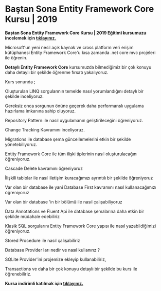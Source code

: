 # Baştan Sona Entity Framework Core Kursu | 2019

**Baştan Sona Entity Framework Core Kursu | 2019 Eğitimi kursumuzu incelemek için [tıklayınız.](https://www.udemy.com/course/entity-framework-core/?referralCode=26C201BF0516B703BC05 "tıklayınız.")**

Microsoft'un yeni nesil açık kaynak ve cross platform veri erişim kütüphanesi Entity Framework Core'u kısa zamanda .net core mvc projeleri ile öğrenin.

**Detaylı Entity Framework Core** kursumuzda bilmediğimiz bir çok konuyu daha detaylı bir şekilde öğrenme fırsatı yakalıyoruz. 

Kurs sonunda ;

Oluşturulan LINQ sorgularının temelde nasıl yorumlandığını detaylı bir şekilde inceliyoruz.

Gereksiz onca sorgunun önüne geçerek daha performanslı uygulama hazırlama imkanına sahip oluyoruz.

Repository Pattern ile nasıl uygulamanın geliştirileceğini öğreniyoruz.

Change Tracking Kavramını inceliyoruz.

Migrations ile database şema güncellemelerini etkin bir şekilde yönetebiliyoruz.

Entity Framework Core ile tüm ilişki tiplerinin nasıl oluşturulacağını öğreniyoruz.

Cascade Delete kavramını öğreniyoruz

İlişkili tablolar ile nasıl iletişim kuracağımızı ayrıntılı bir şekilde öğreniyoruz

Var olan bir database ile yani Database First kavramını nasıl kullanacağımızı öğreniyoruz

Var olan bir database 'in bir bölümü ile nasıl çalışabiliyoruz

Data Annotations ve Fluent Api ile database şemalarına daha etkin bir şekilde müdahale edebiliriz

Klasik SQL sorgularını Entity Framework Core yapısı ile nasıl yazabildiğimizi öğreniyoruz.

Stored Procedure ile nasıl çalışabiliriz

Database Provider ları nedir ve nasıl kullanırız ?

SQLite Provider'ini projemize ekleyip kullanabiliriz, 

Transactions ve daha bir çok konuyu detaylı bir şekilde bu kurs ile öğrenebiliriz.

**Kursa indirimli katılmak için [tıklayınız.](https://www.udemy.com/course/entity-framework-core/?referralCode=26C201BF0516B703BC05 "tıklayınız.")**
